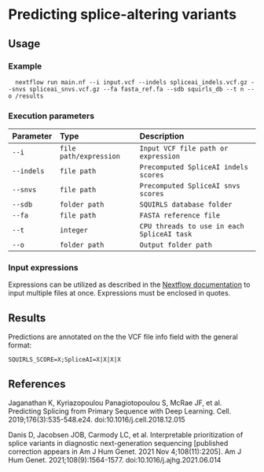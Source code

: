# Predicting splice-altering variants

## Usage

### Example

```
  nextflow run main.nf --i input.vcf --indels spliceai_indels.vcf.gz --snvs spliceai_snvs.vcf.gz --fa fasta_ref.fa --sdb squirls_db --t n --o /results
```
### Execution parameters

| Parameter   | Type       | Description                           |
| :---------- | :--------- | :---------------------------------- |
| `--i` | `file path/expression` | `Input VCF file path or expression` |
| `--indels` | `file path` | `Precomputed SpliceAI indels scores` |
| `--snvs` | `file path` | `Precomputed SpliceAI snvs scores` |
| `--sdb` | `folder path` | `SQUIRLS database folder` |
| `--fa` | `file path` | `FASTA reference file` |
| `--t` | `integer` | `CPU threads to use in each SpliceAI task` |
| `--o` | `folder path` | `Output folder path` |


### Input expressions

Expressions can be utilized as described in the [Nextflow documentation](https://www.nextflow.io/docs/latest/process.html#multiple-input-files) to input multiple files at once. Expressions must be enclosed in quotes.

## Results

Predictions are annotated on the the VCF file info field with the general format:

```
SQUIRLS_SCORE=X;SpliceAI=X|X|X|X
```

## References

Jaganathan K, Kyriazopoulou Panagiotopoulou S, McRae JF, et al. Predicting Splicing from Primary Sequence with Deep Learning. Cell. 2019;176(3):535-548.e24. doi:10.1016/j.cell.2018.12.015

Danis D, Jacobsen JOB, Carmody LC, et al. Interpretable prioritization of splice variants in diagnostic next-generation sequencing [published correction appears in Am J Hum Genet. 2021 Nov 4;108(11):2205]. Am J Hum Genet. 2021;108(9):1564-1577. doi:10.1016/j.ajhg.2021.06.014